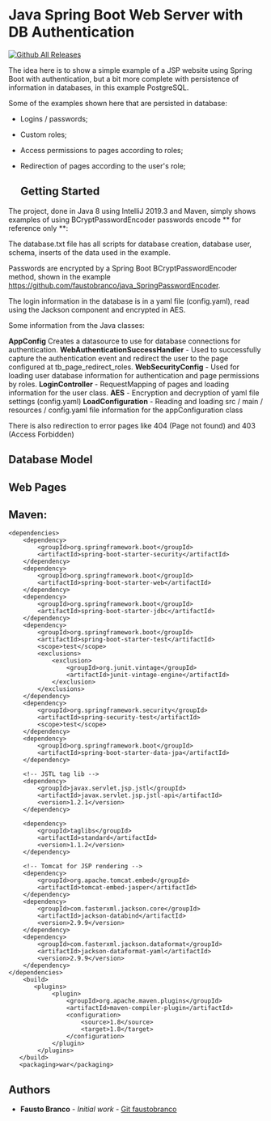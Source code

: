 
# Java Spring Boot Web Server with DB Authentication

[![Github All Releases](https://img.shields.io/github/downloads/faustobranco/java_WatchLogFile/total.svg)]()

The idea here is to show a simple example of a JSP website using Spring Boot with authentication, but a bit more complete with persistence of information in databases, in this example PostgreSQL.

Some of the examples shown here that are persisted in database:
- Logins / passwords;
- Custom roles;
- Access permissions to pages according to roles;
- Redirection of pages according to the user's role;

  ## Getting Started
  

The project, done in Java 8 using IntelliJ 2019.3 and Maven, simply shows examples of using BCryptPasswordEncoder passwords encode ** for reference only **:

The database.txt file has all scripts for database creation, database user, schema, inserts of the data used in the example.

Passwords are encrypted by a Spring Boot BCryptPasswordEncoder method, shown in the example https://github.com/faustobranco/java_SpringPasswordEncoder.

The login information in the database is in a yaml file (config.yaml), read using the Jackson component and encrypted in AES.

Some information from the Java classes:

**AppConfig** Creates a datasource to use for database connections for authentication.
**WebAuthenticationSuccessHandler** - Used to successfully capture the authentication event and redirect the user to the page configured at tb_page_redirect_roles.
**WebSecurityConfig** - Used for loading user database information for authentication and page permissions by roles.
**LoginController** - RequestMapping of pages and loading information for the user class.
**AES** - Encryption and decryption of yaml file settings (config.yaml)
**LoadConfiguration** - Reading and loading src / main / resources / config.yaml file information for the appConfiguration class

There is also redirection to error pages like 404 (Page not found) and 403 (Access Forbidden)


  ## Database Model

## Web Pages


## Maven:

	<dependencies>
		<dependency>
			<groupId>org.springframework.boot</groupId>
			<artifactId>spring-boot-starter-security</artifactId>
		</dependency>
		<dependency>
			<groupId>org.springframework.boot</groupId>
			<artifactId>spring-boot-starter-web</artifactId>
		</dependency>
		<dependency>
			<groupId>org.springframework.boot</groupId>
			<artifactId>spring-boot-starter-jdbc</artifactId>
		</dependency>
		<dependency>
			<groupId>org.springframework.boot</groupId>
			<artifactId>spring-boot-starter-test</artifactId>
			<scope>test</scope>
			<exclusions>
				<exclusion>
					<groupId>org.junit.vintage</groupId>
					<artifactId>junit-vintage-engine</artifactId>
				</exclusion>
			</exclusions>
		</dependency>
		<dependency>
			<groupId>org.springframework.security</groupId>
			<artifactId>spring-security-test</artifactId>
			<scope>test</scope>
		</dependency>
		<dependency>
			<groupId>org.springframework.boot</groupId>
			<artifactId>spring-boot-starter-data-jpa</artifactId>
		</dependency>
        
		<!-- JSTL tag lib -->
		<dependency>
			<groupId>javax.servlet.jsp.jstl</groupId>
			<artifactId>javax.servlet.jsp.jstl-api</artifactId>
			<version>1.2.1</version>
		</dependency>

		<dependency>
			<groupId>taglibs</groupId>
			<artifactId>standard</artifactId>
			<version>1.1.2</version>
		</dependency>

		<!-- Tomcat for JSP rendering -->
		<dependency>
			<groupId>org.apache.tomcat.embed</groupId>
			<artifactId>tomcat-embed-jasper</artifactId>
		</dependency>
		<dependency>
			<groupId>com.fasterxml.jackson.core</groupId>
			<artifactId>jackson-databind</artifactId>
			<version>2.9.9</version>
		</dependency>
		<dependency>
			<groupId>com.fasterxml.jackson.dataformat</groupId>
			<artifactId>jackson-dataformat-yaml</artifactId>
			<version>2.9.9</version>
		</dependency>
	</dependencies>
        <build>  
           <plugins> 
                <plugin> 
                    <groupId>org.apache.maven.plugins</groupId>  
                    <artifactId>maven-compiler-plugin</artifactId>  
                    <configuration> 
                        <source>1.8</source>  
                        <target>1.8</target>  
                    </configuration> 
                </plugin> 
            </plugins>
       </build>
       <packaging>war</packaging>



## Authors

-   **Fausto Branco** - _Initial work_ - [Git faustobranco](https://github.com/faustobranco)
